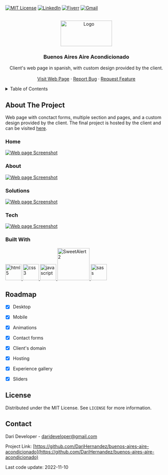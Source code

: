 <a name="readme-top"></a>

[![MIT License][license-shield]][license-url]
[![LinkedIn][linkedin-shield]][linkedin-url]
[![Fiverr][fiverr-shield]][fiverr-url]
[![Gmail][gmail-shield]][gmail-url]

<!-- PROJECT LOGO -->
<br />
<div align="center">
  <a href="https://github.com/DariHernandez/buenos-aires-aire-acondicionado">
    <img src="./imgs/logo.jpg" alt="Logo" width="160" height="80">
  </a>

  <h3 align="center">Buenos Aires Aire Acondicionado</h3>

  <p align="center">
    Client's web page in spanish, with custom design provided by the client.
    <br />
    <br />
    <a href="https://darideveloper.github.io/buenos-aires-aire-acondicionado/">Visit Web Page</a>
    ·
    <a href="https://github.com/DariHernandez/buenos-aires-aire-acondicionado/issues">Report Bug</a>
    ·
    <a href="https://github.com/DariHernandez/buenos-aires-aire-acondicionado/issues">Request Feature</a>
  </p>
</div>



<!-- TABLE OF CONTENTS -->
<details>
  <summary>Table of Contents</summary>
  <ol>
    <li>
      <a href="#about-the-project">About The Project</a>
      <ul>
        <li><a href="#built-with">Built With</a></li>
      </ul>
    </li>
    <li><a href="#roadmap">Roadmap</a></li>
    <li><a href="#license">License</a></li>
    <li><a href="#contact">Contact</a></li>
  </ol>
</details>



<!-- ABOUT THE PROJECT -->
## About The Project

Web page with conctact forms, multiple section and pages, and a custom design provided by the client. The final project is hosted by the client and can be visited [here](https://darideveloper.github.io/buenos-aires-aire-acondicionado/).

### Home

[![Web page Screenshot][product-screenshot-home]](https://darideveloper.github.io/buenos-aires-aire-acondicionado/)

### About

[![Web page Screenshot][product-screenshot-about]](https://darideveloper.github.io/buenos-aires-aire-acondicionado/)

### Solutions

[![Web page Screenshot][product-screenshot-solutions]](https://darideveloper.github.io/buenos-aires-aire-acondicionado/)

### Tech

[![Web page Screenshot][product-screenshot-tech]](https://darideveloper.github.io/buenos-aires-aire-acondicionado/)



### Built With

<div>
<a href="https://developer.mozilla.org/es/docs/Web/HTML">
  <img src="https://cdn.svgporn.com/logos/html-5.svg" width="50" alt="html5" title="html5">
</a>
<a href="https://developer.mozilla.org/es/docs/Web/CSS">
  <img src="https://cdn.svgporn.com/logos/css-3.svg" width="50" alt="css3" title="css3">
</a>
<a href="https://developer.mozilla.org/es/docs/Web/javascript">
  <img src="https://cdn.svgporn.com/logos/javascript.svg" width="50" alt="javascript" title="javascript">
</a>
<a href="https://sweetalert2.github.io/">
  <img src="https://github.com/sweetalert2/sweetalert2/raw/main/assets/swal2-logo.png" width="100" alt="SweetAlert2" title="SweetAlert2">
</a>
<a href="https://sass-lang.com/">
  <img src="https://cdn.svgporn.com/logos/sass.svg" width="50" alt="sass" title="sass">
</a>
</div>

<!-- ROADMAP -->
## Roadmap

- [x] Desktop
- [x] Mobile
- [x] Animations
- [x] Contact forms
- [x] Client's domain
- [x] Hosting
- [x] Experience gallery
- [x] Sliders


<!-- LICENSE -->
## License

Distributed under the MIT License. See `LICENSE` for more information.



<!-- CONTACT -->
## Contact

Dari Developer - darideveloper@gmail.com

Project Link: [https://github.com/DariHernandez/buenos-aires-aire-acondicionado](https://github.com/DariHernandez/buenos-aires-aire-acondicionado)


<!-- https://www.markdownguide.org/basic-syntax/#reference-style-links -->
[license-shield]: https://img.shields.io/github/license/DariHernandez/buenos-aires-aire-acondicionado.svg?style=for-the-badge
[license-url]: https://github.com/DariHernandez/buenos-aires-aire-acondicionado/blob/master/LICENSE
[linkedin-shield]: https://img.shields.io/badge/-LinkedIn-black.svg?style=for-the-badge&logo=linkedin&colorB=555
[linkedin-url]: https://linkedin.com/in/francisco-dari-hernandez-6456b6181
[product-screenshot-home]: ./imgs/screenshots/home.png
[product-screenshot-about]: ./imgs/screenshots/about.png
[product-screenshot-solutions]: ./imgs/screenshots/solutions.png
[product-screenshot-tech]: ./imgs/screenshots/tech.png
[gmail-shield]: https://img.shields.io/badge/-gmail-black.svg?style=for-the-badge&logo=gmail&colorB=555&logoColor=white
[fiverr-shield]: https://img.shields.io/badge/-fiverr-black.svg?style=for-the-badge&logo=fiverr&colorB=555&logoColor=white
[gmail-url]: mailto:darideveloper@gmail.com
[fiverr-url]: https://www.fiverr.com/darideveloper

<span>Last code update: <time datetime="2022-11-10" class="last-update">2022-11-10</time>
